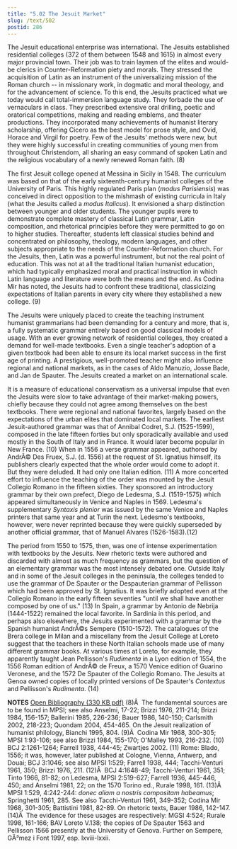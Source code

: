```yaml
---
title: "5.02 The Jesuit Market"
slug: /text/502
postid: 286
---
```

The Jesuit educational enterprise was international. The Jesuits established residential colleges (372 of them between 1548 and 1615) in almost every major provincial town. Their job was to train laymen of the elites and would-be clerics in Counter-Reformation piety and morals. They stressed the acquisition of Latin as an instrument of the universalizing mission of the Roman church -- in missionary work, in dogmatic and moral theology, and for the advancement of science. To this end, the Jesuits practiced what we today would call total-immersion language study. They forbade the use of vernaculars in class. They prescribed extensive oral drilling, poetic and oratorical competitions, making and reading emblems, and theater productions. They incorporated many achievements of humanist literary scholarship, offering Cicero as the best model for prose style, and Ovid, Horace and Virgil for poetry. Few of the Jesuits' methods were new, but they were highly successful in creating communities of young men from throughout Christendom, all sharing an easy command of spoken Latin and the religious vocabulary of a newly renewed Roman faith. (8)

The first Jesuit college opened at Messina in Sicily in 1548. The curriculum was based on that of the early sixteenth-century humanist colleges of the University of Paris. This highly regulated Paris plan (<em>modus Parisiensis</em>) was conceived in direct opposition to the mishmash of existing curricula in Italy (what the Jesuits called a <em>modus Italicus</em>). It envisioned a sharp distinction between younger and older students. The younger pupils were to demonstrate complete mastery of classical Latin grammar, Latin composition, and rhetorical principles before they were permitted to go on to higher studies. Thereafter, students left classical studies behind and concentrated on philosophy, theology, modern languages, and other subjects appropriate to the needs of the Counter-Reformation church. For the Jesuits, then, Latin was a powerful instrument, but not the real point of education. This was not at all the traditional Italian humanist education, which had typically emphasized moral and practical instruction in which Latin language and literature were both the means and the end. As Codina Mir has noted, the Jesuits had to confront these traditional, classicizing expectations of Italian parents in every city where they established a new college. (9)

The Jesuits were uniquely placed to create the teaching instrument humanist grammarians had been demanding for a century and more, that is, a fully systematic grammar entirely based on good classical models of usage. With an ever growing network of residential colleges, they created a demand for well-made textbooks. Even a single teacher's adoption of a given textbook had been able to ensure its local market success in the first age of printing. A prestigious, well-promoted teacher might also influence regional and national markets, as in the cases of Aldo Manuzio, Josse Bade, and Jan de Spauter. The Jesuits created a market on an international scale.

It is a measure of educational conservatism as a universal impulse that even the Jesuits were slow to take advantage of their market-making powers, chiefly because they could not agree among themselves on the best textbooks. There were regional and national favorites, largely based on the expectations of the urban elites that dominated local markets. The earliest Jesuit-authored grammar was that of Annibal Codret, S.J. (1525-1599), composed in the late fifteen forties but only sporadically available and used mostly in the South of Italy and in France. It would later become popular in New France. (10) When in 1556 a verse grammar appeared, authored by AndrÃ© Des Fruex, S.J. (d. 1556) at the request of St. Ignatius himself, its publishers clearly expected that the whole order would come to adopt it. But they were deluded. It had only one Italian edition. (11) A more concerted effort to influence the teaching of the order was mounted by the Jesuit Collegio Romano in the fifteen sixties. They sponsored an introductory grammar by their own prefect, Diego de Ledesma, S.J. (1519-1575) which appeared simultaneously in Venice and Naples in 1569. Ledesma's supplementary <em>Syntaxis plenior</em> was issued by the same Venice and Naples printers that same year and at Turin the next. Ledesmo's textbooks, however, were never reprinted because they were quickly superseded by another official grammar, that of Manuel Alvares (1526-1583).(12)

The period from 1550 to 1575, then, was one of intense experimentation with textbooks by the Jesuits. New rhetoric texts were authored and discarded with almost as much frequency as grammars, but the question of an elementary grammar was the most intensely debated one. Outside Italy and in some of the Jesuit colleges in the peninsula, the colleges tended to use the grammar of De Spauter or the Despauterian grammar of Pellisson which had been approved by St. Ignatius. It was briefly adopted even at the Collegio Romano in the early fifteen seventies "until we shall have another composed by one of us." (13) In Spain, a grammar by Antonio de Nebrija (1444-1522) remained the local favorite. In Sardinia in this period, and perhaps also elsewhere, the Jesuits experimented with a grammar by the Spanish humanist AndrÃ©s Sempere (1510-1572). The catalogues of the Brera college in Milan and a miscellany from the Jesuit College at Loreto suggest that the teachers in these North Italian schools made use of many different grammar books. At various times at Loreto, for example, they apparently taught Jean Pellisson's <em>Rudimenta</em> in a Lyon edition of 1554, the 1556 Roman edition of AndrÃ© de Freux, a 1570 Venice edition of Guarino Veronese, and the 1572 De Spauter of the Collegio Romano. The Jesuits at Genoa owned copies of locally printed versions of De Spauter's <em>Contextus</em> and Pellisson's <em>Rudimenta</em>. (14)

<strong>NOTES</strong>
<a href="http://www.humanismforsale.org/bibliography.pdf" target="new">Open Bibliography (330 KB pdf)</a>
(8)Â  The fundamental sources are to be found in MPSI; see also Anselmi, 17-22; Brizzi 1976, 211-214; Brizzi 1984, 156-157; Ballerini 1985, 226-236; Bauer 1986, 140-150; Carlsmith 2002, 218-223; Quondam 2004, 454-465. On the Jesuit realization of humanist philology, Bianchi 1995, 804.
(9)Â  Codina Mir 1968, 300-305; MPSI 1:93-106; see also Brizzi 1984, 155-170; O'Malley 1993, 216-232.
(10) BCJ 2:1261-1264; Farrell 1938, 444-45; Zwartjes 2002.
(11) Rome: Blado, 1556; it was, however, later published at Cologne, Vienna, Antwerp, and Douai; BCJ 3:1046; see also MPSI 1:529; Farrell 1938, 444; Tacchi-Venturi 1961, 350; Brizzi 1976, 211.
(12)Â  BCJ 4:1648-49; Tacchi-Venturi 1961, 351; Tinto 1966, 81-82; on Ledesma, MPSI 2:519-627; Farrell 1936, 445-446, 450; and Anselmi 1981, 22; on the 1570 Torino ed., Rurale 1998, 161.
(13)Â  MPSI 1:529, 4:242-244: <em>donec aliam a nostris compositam habeamus</em>; Springhetti 1961, 285. See also Tacchi-Venturi 1961, 349-352; Codina Mir 1968, 301-305; Battistini 1981, 82-89. On rhetoric texts, Bauer 1986, 142-147.
(14)Â  The evidence for these usages are respectively: MGSI 4:524; Rurale 1998, 161-166; BAV Loreto V.138; the copies of De Spauter 1563 and Pellisson 1566 presently at the University of Genova. Further on Sempere, GÃ³mez i Font 1997, esp. lxviii-lxxii.
